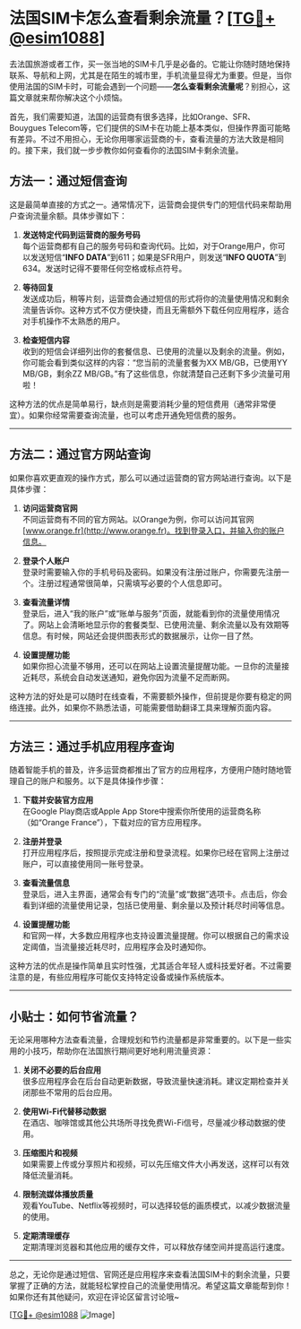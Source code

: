 # 法国SIM卡怎么查看剩余流量？[[TG💪+ @esim1088](https://t.me/s/esim1088)]

去法国旅游或者工作，买一张当地的SIM卡几乎是必备的。它能让你随时随地保持联系、导航和上网，尤其是在陌生的城市里，手机流量显得尤为重要。但是，当你使用法国的SIM卡时，可能会遇到一个问题——**怎么查看剩余流量呢**？别担心，这篇文章就来帮你解决这个小烦恼。

首先，我们需要知道，法国的运营商有很多选择，比如Orange、SFR、Bouygues Telecom等，它们提供的SIM卡在功能上基本类似，但操作界面可能略有差异。不过不用担心，无论你用哪家运营商的卡，查看流量的方法大致是相同的。接下来，我们就一步步教你如何查看你的法国SIM卡剩余流量。

## 方法一：通过短信查询

这是最简单直接的方式之一。通常情况下，运营商会提供专门的短信代码来帮助用户查询流量余额。具体步骤如下：

1. **发送特定代码到运营商的服务号码**  
   每个运营商都有自己的服务号码和查询代码。比如，对于Orange用户，你可以发送短信“**INFO DATA**”到611；如果是SFR用户，则发送“**INFO QUOTA**”到634。发送时记得不要带任何空格或标点符号。

2. **等待回复**  
   发送成功后，稍等片刻，运营商会通过短信的形式将你的流量使用情况和剩余流量告诉你。这种方式不仅方便快捷，而且无需额外下载任何应用程序，适合对手机操作不太熟悉的用户。

3. **检查短信内容**  
   收到的短信会详细列出你的套餐信息、已使用的流量以及剩余的流量。例如，你可能会看到类似这样的内容：“您当前的流量套餐为XX MB/GB，已使用YY MB/GB，剩余ZZ MB/GB。”有了这些信息，你就清楚自己还剩下多少流量可用啦！

这种方法的优点是简单易行，缺点则是需要消耗少量的短信费用（通常非常便宜）。如果你经常需要查询流量，也可以考虑开通免短信费的服务。

---

## 方法二：通过官方网站查询

如果你喜欢更直观的操作方式，那么可以通过运营商的官方网站进行查询。以下是具体步骤：

1. **访问运营商官网**  
   不同运营商有不同的官方网站。以Orange为例，你可以访问其官网[www.orange.fr](http://www.orange.fr)。找到登录入口，并输入你的账户信息。

2. **登录个人账户**  
   登录时需要输入你的手机号码及密码。如果没有注册过账户，你需要先注册一个。注册过程通常很简单，只需填写必要的个人信息即可。

3. **查看流量详情**  
   登录后，进入“我的账户”或“账单与服务”页面，就能看到你的流量使用情况了。网站上会清晰地显示你的套餐类型、已使用流量、剩余流量以及有效期等信息。有时候，网站还会提供图表形式的数据展示，让你一目了然。

4. **设置提醒功能**  
   如果你担心流量不够用，还可以在网站上设置流量提醒功能。一旦你的流量接近耗尽，系统会自动发送通知，避免你因为流量不足而断网。

这种方法的好处是可以随时在线查看，不需要额外操作，但前提是你要有稳定的网络连接。此外，如果你不熟悉法语，可能需要借助翻译工具来理解页面内容。

---

## 方法三：通过手机应用程序查询

随着智能手机的普及，许多运营商都推出了官方的应用程序，方便用户随时随地管理自己的账户和服务。以下是具体操作步骤：

1. **下载并安装官方应用**  
   在Google Play商店或Apple App Store中搜索你所使用的运营商名称（如“Orange France”），下载对应的官方应用程序。

2. **注册并登录**  
   打开应用程序后，按照提示完成注册和登录流程。如果你已经在官网上注册过账户，可以直接使用同一账号登录。

3. **查看流量信息**  
   登录后，进入主界面，通常会有专门的“流量”或“数据”选项卡。点击后，你会看到详细的流量使用记录，包括已使用量、剩余量以及预计耗尽时间等信息。

4. **设置提醒功能**  
   和官网一样，大多数应用程序也支持设置流量提醒。你可以根据自己的需求设定阈值，当流量接近耗尽时，应用程序会及时通知你。

这种方法的优点是操作简单且实时性强，尤其适合年轻人或科技爱好者。不过需要注意的是，有些应用程序可能仅支持特定设备或操作系统版本。

---

## 小贴士：如何节省流量？

无论采用哪种方法查看流量，合理规划和节约流量都是非常重要的。以下是一些实用的小技巧，帮助你在法国旅行期间更好地利用流量资源：

1. **关闭不必要的后台应用**  
   很多应用程序会在后台自动更新数据，导致流量快速消耗。建议定期检查并关闭那些不常用的后台应用。

2. **使用Wi-Fi代替移动数据**  
   在酒店、咖啡馆或其他公共场所寻找免费Wi-Fi信号，尽量减少移动数据的使用。

3. **压缩图片和视频**  
   如果需要上传或分享照片和视频，可以先压缩文件大小再发送，这样可以有效降低流量消耗。

4. **限制流媒体播放质量**  
   观看YouTube、Netflix等视频时，可以选择较低的画质模式，以减少数据流量的使用。

5. **定期清理缓存**  
   定期清理浏览器和其他应用的缓存文件，可以释放存储空间并提高运行速度。

---

总之，无论你是通过短信、官网还是应用程序来查看法国SIM卡的剩余流量，只要掌握了正确的方法，就能轻松掌控自己的流量使用情况。希望这篇文章能帮到你！如果你还有其他疑问，欢迎在评论区留言讨论哦~ 

[[TG💪+ @esim1088](https://t.me/s/esim1088) ![Image](https://i.postimg.cc/4NQfJmqS/Snipaste-2025-05-13-00-14-12.png)]
